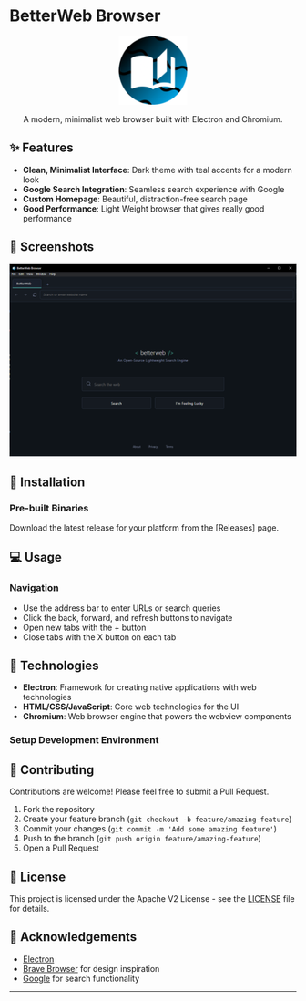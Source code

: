 # BetterWeb Browser

<p align="center">
  <img src="icon.png" alt="BetterWeb Logo" width="120" height="120">
</p>

<p align="center">
  A modern, minimalist web browser built with Electron and Chromium.
</p>

## ✨ Features

- **Clean, Minimalist Interface**: Dark theme with teal accents for a modern look
- **Google Search Integration**: Seamless search experience with Google
- **Custom Homepage**: Beautiful, distraction-free search page
- **Good Performance**: Light Weight browser that gives really good performance

## 📸 Screenshots

![BetterWeb Browser](browser.PNG)

## 🚀 Installation

### Pre-built Binaries

Download the latest release for your platform from the [Releases] page.

## 💻 Usage

### Navigation

- Use the address bar to enter URLs or search queries
- Click the back, forward, and refresh buttons to navigate
- Open new tabs with the + button
- Close tabs with the X button on each tab

## 🔧 Technologies

- **Electron**: Framework for creating native applications with web technologies
- **HTML/CSS/JavaScript**: Core web technologies for the UI
- **Chromium**: Web browser engine that powers the webview components

### Setup Development Environment

## 🤝 Contributing

Contributions are welcome! Please feel free to submit a Pull Request.

1. Fork the repository
2. Create your feature branch (`git checkout -b feature/amazing-feature`)
3. Commit your changes (`git commit -m 'Add some amazing feature'`)
4. Push to the branch (`git push origin feature/amazing-feature`)
5. Open a Pull Request

## 📝 License

This project is licensed under the Apache V2 License - see the [LICENSE](LICENSE) file for details.

## 🙏 Acknowledgements

- [Electron](https://www.electronjs.org/)
- [Brave Browser](https://brave.com/) for design inspiration
- [Google](https://www.google.com/) for search functionality

---

<p align="center">
</p>
